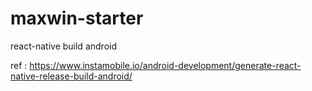 # maxwin-starter

react-native build android

ref : https://www.instamobile.io/android-development/generate-react-native-release-build-android/
